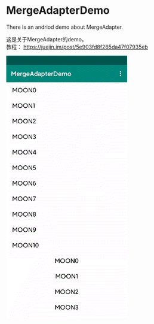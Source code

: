 # MergeAdapterDemo

There is an andriod demo about MergeAdapter.

这是关于MergeAdapter的demo。  
教程： https://juejin.im/post/5e903fd8f265da47f07935eb  

![](https://github.com/HyejeanMOON/MergeAdapterDemo/blob/master/Video_20200410_063552_174.gif)
